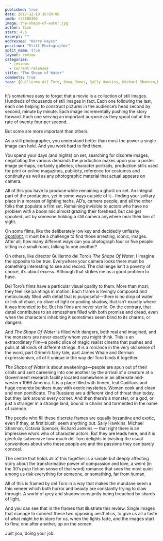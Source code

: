 ```yaml
---
published: true
date: 2017-12-19 18:00:00
imdb: tt5580390
image: the-shape-of-water.jpg
author: timm
stars: 4.5
excerpt: ""
addressee: "Kerry Hayes"
position: "Still Photographer"
split_name: true
layout: review
categories: 
  - reviews
  - current-releases
title: "The Shape of Water"
comments: true
tags: [Guillermo del Toro, Doug Jones, Sally Hawkins, Michael Shannon,horror,drama,romance]
---
```

It’s sometimes easy to forget that a movie is a collection of still images. Hundreds of thousands of still images in fact. Each one following the last, each one helping to construct pictures in the audience’s head second by second, minute by minute. Each image incrementally pushing the story forward. Each one serving an important purpose as they spool out at the rate of twenty four per second.

But some are more important than others.

As a still photographer, you understand better than most the power a single image can hold. And you work hard to find them.

You spend your days (and nights) on set, searching for discrete images, negotiating the various demands the production makes upon you: a poster image perhaps, certainly galleries, character portraits, production stills used for print or online magazines, publicity, reference for costumes and continuity as well as any photographic material that actual appears on camera.

All of this you have to produce while remaining a ghost on set. An integral part of the production, yet in some ways outside of it—finding your solitary place in a morass of lighting techs, AD’s, camera people, and all the other folks that populate a film set. Remaining invisible to actors who have no problem with a boom mic almost grazing their forehead, but can get spooked just by someone holding a still camera anywhere near their line of sight.

On some films, like the deliberately low key and decidedly unflashy [_Spotlight_](http://www.dearcastandcrew.com/content/2015/11/13/spotlight.html), it must be a challenge to find those arresting, iconic, images. After all, how many different ways can you photograph four or five people sitting in a small room, talking to one another?

On others, like director Guillermo del Toro’s _The Shape Of Water_, I imagine the opposite to be true. Everywhere your camera looks there must be something interesting to see and record. The challenge isn’t a poverty of choice, it’s about excess. Although that strikes me as a good problem to have.

Del Toro’s films have a particular visual quality to them. More than most, they feel like paintings in motion. Each frame is lovingly composed and meticulously filled with detail that is purposeful—there is no drop of water or link of chain, no sliver of light or pooling shadow, that isn’t exactly where it was intended to be. But his films are never sterile. On the contrary, that detail contributes to an atmosphere filled with both promise and dread, even when the characters inhabiting it sometimes seem blind to its charms, or dangers.

And _The Shape Of Water_ is filled with dangers, both real and imagined, and the monsters are never exactly whom you might think. This is an extraordinary film—a poetic slice of magic realist cinema that pushes and pulls at all kinds of different strings. It is a romance in the very old sense of the word, part Grimm’s fairy tale, part James Whale and German expressionism, all of it unique in the way del Toro binds it together.

_The Shape of Water_ is about awakenings—people are spun out of their orbits and sent careening into one another by the arrival of a creature at a Government research facility located somewhere in an alternate mid-western 1966 America. It is a place filled with finned, teal Cadillacs and huge concrete bunkers busy with exotic mysteries. Women cook and clean and men pontificate. The Russians are a different kind of threat than today, but they lurk around every corner. And then there’s a monster, or a god, or just a stranger in a strange land, bound in chains and tormented in the name of science.

The people who fill these discrete frames are equally byzantine and exotic, even if they, at first blush, seem anything but. Sally Hawkins, Michael Shannon, Octavia Spencer, Richard Jenkins — that right there is an impressive who’s who of character actors. But they are leads here, and it is gleefully subversive how much del Toro delights in twisting the usual conventions about who these people are and the passions they can barely conceal.

The centre that holds all of this together is a simple but deeply affecting story about the transformative power of compassion and love, a weird (in the 30’s pulp fiction sense of that word) romance that sees the most quiet among us risk everything for someone, or something, far from human.

All of this is framed by del Toro in a way that makes the mundane seem a thin veneer which both horror and beauty are constantly trying to claw through. A world of grey and shadow constantly being breached by shards of light.

And you can see that in the frames that illustrate this review. Single images that manage to connect these two opposing aesthetics, to give us all a taste of what might be in store for us, when the lights fade, and the images start to flow, one after another, up on the screen.

Just you, doing your job.